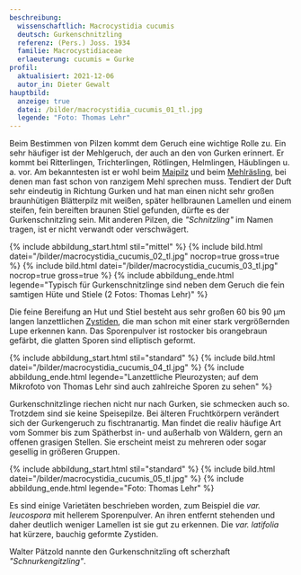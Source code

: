 ```yaml
---
beschreibung:
  wissenschaftlich: Macrocystidia cucumis
  deutsch: Gurkenschnitzling
  referenz: (Pers.) Joss. 1934
  familie: Macrocystidiaceae
  erlaeuterung: cucumis = Gurke
profil:
  aktualisiert: 2021-12-06
  autor_in: Dieter Gewalt
hauptbild:
  anzeige: true
  datei: /bilder/macrocystidia_cucumis_01_tl.jpg
  legende: "Foto: Thomas Lehr"
---
```

Beim Bestimmen von Pilzen kommt dem Geruch eine wichtige Rolle zu. Ein sehr häufiger ist der Mehlgeruch, der auch an den von Gurken erinnert. Er kommt bei Ritterlingen, Trichterlingen, Rötlingen, Helmlingen, Häublingen u. a. vor.  Am bekanntesten ist er wohl beim [Maipilz](/pilze/calocybe-gambosa-maipilz) und beim [Mehlräsling](/pilze/clitopilus-prunulus-mehlräsling),  bei denen man fast schon von ranzigem Mehl sprechen muss. Tendiert der Duft sehr eindeutig in Richtung Gurken und hat man einen nicht sehr großen braunhütigen Blätterpilz mit weißen, später hellbraunen Lamellen und einem steifen, fein bereiften braunen Stiel gefunden, dürfte es der Gurkenschnitzling sein. Mit anderen Pilzen, die *"Schnitzling"* im Namen tragen, ist er nicht verwandt oder verschwägert.

{% include abbildung_start.html stil="mittel" %}
{% include bild.html datei="/bilder/macrocystidia_cucumis_02_tl.jpg" nocrop=true gross=true %}
{% include bild.html datei="/bilder/macrocystidia_cucumis_03_tl.jpg" nocrop=true gross=true %}
{% include abbildung_ende.html legende="Typisch für Gurkenschnitzlinge sind neben dem Geruch die fein samtigen Hüte und Stiele (2 Fotos: Thomas Lehr)" %}

Die feine Bereifung an Hut und Stiel besteht aus sehr großen 60 bis 90 µm langen lanzettlichen [Zystiden](<Zystiden "Glossar">), die man schon mit einer stark vergrößernden Lupe erkennen kann. Das Sporenpulver ist rostocker bis orangebraun gefärbt, die glatten Sporen sind elliptisch geformt.

{% include abbildung_start.html stil="standard" %}
{% include bild.html datei="/bilder/macrocystidia_cucumis_04_tl.jpg" %}
{% include abbildung_ende.html legende="Lanzettliche Pleurozysten; auf dem Mikrofoto von Thomas Lehr sind auch zahlreiche Sporen zu sehen" %}

Gurkenschnitzlinge riechen nicht nur nach Gurken, sie schmecken auch so. Trotzdem sind sie keine Speisepilze. Bei älteren Fruchtkörpern verändert sich der Gurkengeruch zu fischtranartig. Man findet die realiv häufige Art vom Sommer bis zum Spätherbst in- und außerhalb von Wäldern, gern an offenen grasigen Stellen. Sie erscheint meist zu mehreren oder sogar gesellig in größeren Gruppen.

{% include abbildung_start.html stil="standard" %}
{% include bild.html datei="/bilder/macrocystidia_cucumis_05_tl.jpg" %}
{% include abbildung_ende.html legende="Foto: Thomas Lehr" %}

Es sind einige Varietäten beschrieben worden, zum Beispiel die *var. leucospora* mit hellerem Sporenpulver. An ihren entfernt stehenden und daher deutlich weniger Lamellen ist sie gut zu erkennen. Die *var. latifolia* hat kürzere, bauchig geformte Zystiden.

Walter Pätzold nannte den Gurkenschnitzling oft scherzhaft *"Schnurkengitzling"*.